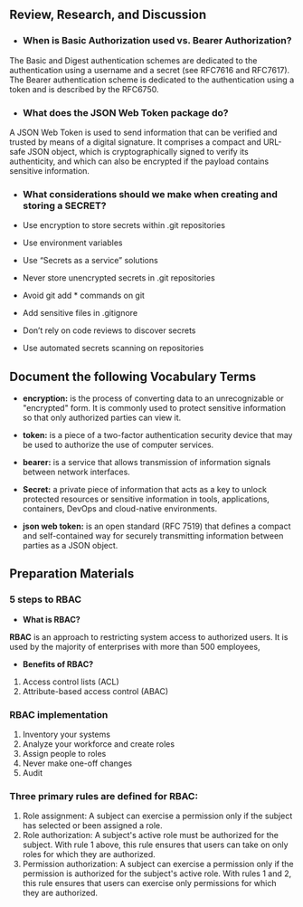## Review, Research, and Discussion
 
* ### When is Basic Authorization used vs. Bearer Authorization?

The Basic and Digest authentication schemes are dedicated to the authentication using a username and a secret (see RFC7616 and RFC7617). The Bearer authentication scheme is dedicated to the authentication using a token and is described by the RFC6750.‏

* ### What does the JSON Web Token package do?

A JSON Web Token is used to send information that can be verified and trusted by means of a digital signature. It comprises a compact and URL-safe JSON object, which is cryptographically signed to verify its authenticity, and which can also be encrypted if the payload contains sensitive information.

* ### What considerations should we make when creating and storing a SECRET?

* Use encryption to store secrets within .git repositories
* Use environment variables
* Use “Secrets as a service” solutions
* Never store unencrypted secrets in .git repositories
* Avoid git add * commands on git
* Add sensitive files in .gitignore
* Don’t rely on code reviews to discover secrets
* Use automated secrets scanning on repositories


## Document the following Vocabulary Terms

* **encryption:** is the process of converting data to an unrecognizable or "encrypted" form. It is commonly used to protect sensitive information so that only authorized parties can view it. 

 * **token:** is a piece of a two-factor authentication security device that may be used to authorize the use of computer services.

* **bearer:** is a service that allows transmission of information signals between network interfaces.

 * **Secret:** a private piece of information that acts as a key to unlock protected resources or sensitive information in tools, applications, containers, DevOps and cloud-native environments.

 * **json web token:** is an open standard (RFC 7519) that defines a compact and self-contained way for securely transmitting information between parties as a JSON object.

 ## Preparation Materials

 ### 5 steps to RBAC

 * **What is RBAC?**

  **RBAC** is an approach to restricting system access to authorized users. It is used by the majority of enterprises with more than 500 employees,

   * **Benefits of RBAC?**

   1. Access control lists (ACL)
   1. Attribute-based access control (ABAC)

### RBAC implementation 

1. Inventory your systems
2. Analyze your workforce and create roles
3. Assign people to roles
4. Never make one-off changes
5. Audit

### Three primary rules are defined for RBAC:

1. Role assignment: A subject can exercise a permission only if the subject has selected or been assigned a role.
1. Role authorization: A subject's active role must be authorized for the subject. With rule 1 above, this rule ensures that users can take on only roles for which they are authorized.
1. Permission authorization: A subject can exercise a permission only if the permission is authorized for the subject's active role. With rules 1 and 2, this rule ensures that users can exercise only permissions for which they are authorized.








